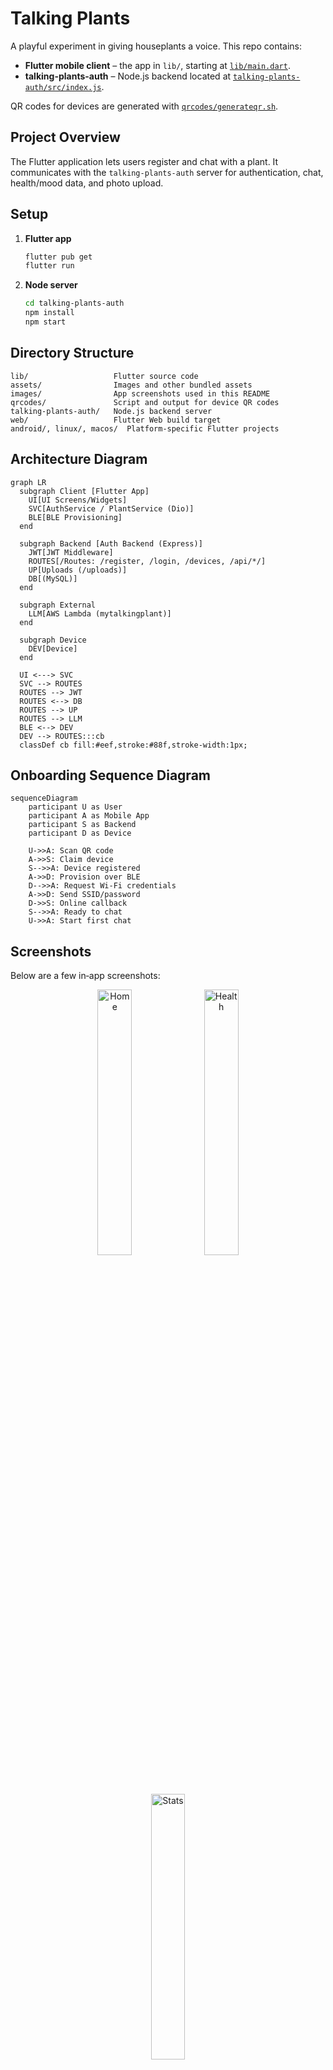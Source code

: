 # Talking Plants

A playful experiment in giving houseplants a voice. This repo contains:

* **Flutter mobile client** – the app in `lib/`, starting at [`lib/main.dart`](lib/main.dart).
* **talking-plants-auth** – Node.js backend located at [`talking-plants-auth/src/index.js`](talking-plants-auth/src/index.js).

QR codes for devices are generated with [`qrcodes/generateqr.sh`](qrcodes/generateqr.sh).

## Project Overview

The Flutter application lets users register and chat with a plant. It communicates with the
`talking-plants-auth` server for authentication, chat, health/mood data, and photo upload.

## Setup

1. **Flutter app**
   ```bash
   flutter pub get
   flutter run
   ```

2. **Node server**
   ```bash
   cd talking-plants-auth
   npm install
   npm start
   ```

## Directory Structure

```
lib/                   Flutter source code
assets/                Images and other bundled assets
images/                App screenshots used in this README
qrcodes/               Script and output for device QR codes
talking-plants-auth/   Node.js backend server
web/                   Flutter Web build target
android/, linux/, macos/  Platform‑specific Flutter projects
```

## Architecture Diagram

```mermaid
graph LR
  subgraph Client [Flutter App]
    UI[UI Screens/Widgets]
    SVC[AuthService / PlantService (Dio)]
    BLE[BLE Provisioning]
  end

  subgraph Backend [Auth Backend (Express)]
    JWT[JWT Middleware]
    ROUTES[/Routes: /register, /login, /devices, /api/*/]
    UP[Uploads (/uploads)]
    DB[(MySQL)]
  end

  subgraph External
    LLM[AWS Lambda (mytalkingplant)]
  end

  subgraph Device
    DEV[Device]
  end

  UI <---> SVC
  SVC --> ROUTES
  ROUTES --> JWT
  ROUTES <--> DB
  ROUTES --> UP
  ROUTES --> LLM
  BLE <--> DEV
  DEV --> ROUTES:::cb
  classDef cb fill:#eef,stroke:#88f,stroke-width:1px;
```

## Onboarding Sequence Diagram

```mermaid
sequenceDiagram
    participant U as User
    participant A as Mobile App
    participant S as Backend
    participant D as Device

    U->>A: Scan QR code
    A->>S: Claim device
    S-->>A: Device registered
    A->>D: Provision over BLE
    D-->>A: Request Wi‑Fi credentials
    A->>D: Send SSID/password
    D->>S: Online callback
    S-->>A: Ready to chat
    U->>A: Start first chat
```

## Screenshots

Below are a few in‑app screenshots:

<p align="center">
  <img src="images/home.PNG" alt="Home" width="33%" />
  <img src="images/health.PNG" alt="Health" width="33%" />
  <img src="images/stats.PNG" alt="Stats" width="33%" />
  
</p>

## Chat

- **Send**: Mobile app calls `POST /api/chat` with `{ device_id, text }` and displays the returned `reply`.
- **History**: Mobile app loads history via `GET /api/chat/history?device_id=...` and renders the list in the chat pane.
  - Note: The history endpoint reads from the `messages` table. Message persistence on send may be handled by another component in your deployment.

## Photo Upload

- Endpoint: `POST /api/plants/photo` (multipart/form-data)
  - Fields: `device_id`, `plant_id`, optional `avatar_name`, and `photo` file
  - On success, updates caretaker with plant info and stores the image. Files are served from `/uploads/...`.

## Health & Mood

- Latest health snapshot: `GET /api/health/latest?device_id=...`
  - Returns `current_mood` buckets and flags: `status_checked`, `streak_claimed`.
- Mark checked: `POST /api/health/mark-checked` with `{ device_id }` to set today’s `status_checked = 1`.
- Claim streak: `POST /api/health/claim-streak` with `{ device_id }` to update user streaks.
- Current streak: `GET /api/health/current-streak?device_id=...` → `{ current_streak }`.
- Last 30 days chart data: `GET /api/personality-evolution?device_id=...` → daily sensor-derived values.

## Database Schema

```mermaid
erDiagram
    USERS {
        string id
        string email
        string passwordHash
    }
    DEVICES {
        string id
        boolean claimed
        string claim_token
        boolean online
    }
    CARETAKER {
        string user_id
        string device_id
        string plant_id
        boolean device_synced
        string photo_url
    }
    MESSAGES {
        string id
        string user_id
        string plant_id
        string role
        string message_text
        datetime created_at
    }
    PERSONALITY_EVOLUTION {
        string id
        string device_id
        string plant_id
        datetime timestamp
        json sensor_readings
        json current_mood
    }
    STREAK {
        string id
        string user_id
        string device_id
        string plant_id
        int current_streak
        int longest_streak
        date last_date
    }
    USERS ||--o{ CARETAKER : ""
    DEVICES ||--o{ CARETAKER : ""
    USERS ||--o{ MESSAGES : ""
    CARETAKER ||--o{ MESSAGES : ""
    CARETAKER ||--o{ PERSONALITY_EVOLUTION : ""
    CARETAKER ||--o{ STREAK : ""
```

---
This repo's most important files are [`lib/main.dart`](lib/main.dart),
[`lib/services/plant_service.dart`](lib/services/plant_service.dart),
[`talking-plants-auth/src/index.js`](talking-plants-auth/src/index.js), and
[`sketch_v2/sketch_v2.ino`](sketch_v2/sketch_v2.ino).
